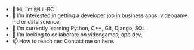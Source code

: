 - 👋 Hi, I’m @Lil-RC
- 👀 I’m interested in getting a developer job in business apps, videogame ind or data science.
- 🌱 I’m currently learning Python, C++, Git, Django, SQL
- 💞️ I’m looking to collaborate on videogames, app dev, 
- 📫 How to reach me: Contact me on here.

<!---
Lil-RC/Lil-RC is a ✨ special ✨ repository because its `README.md` (this file) appears on your GitHub profile.
You can click the Preview link to take a look at your changes.
--->

